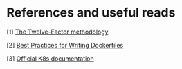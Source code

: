 # References and useful reads

[1] [The Twelve-Factor methodology](https://12factor.net/)

[2] [Best Practices for Writing Dockerfiles](https://docs.docker.com/develop/develop-images/dockerfile_best-practices/)

[3] [Official K8s documentation](https://kubernetes.io/docs/)


